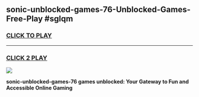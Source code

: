 
## sonic-unblocked-games-76-Unblocked-Games-Free-Play #sglqm
<h3>
<a href="https://us.freeplayer.one?title=sonic-unblocked-games-76&ref=9M">CLICK TO PLAY</a></h3>
<hr>

<h3>
<a href="https://us.freeplayer.one?title=sonic-unblocked-games-76&ref=9M">CLICK 2 PLAY</a>
  
</h3>

<a href="https://us.freeplayer.one?title=sonic-unblocked-games-76&ref=9M"><img src="https://clearcache.store/games.png"></a>


**sonic-unblocked-games-76 games unblocked: Your Gateway to Fun and Accessible Online Gaming**
